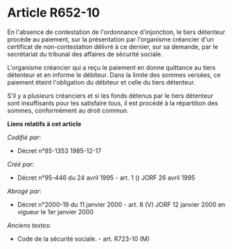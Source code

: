 # Article R652-10

En l'absence de contestation de l'ordonnance d'injonction, le tiers détenteur procède au paiement, sur la présentation par
l'organisme créancier d'un certificat de non-contestation délivré à ce dernier, sur sa demande, par le secrétariat du
tribunal des affaires de sécurité sociale.

L'organisme créancier qui a reçu le paiement en donne quittance au tiers détenteur et en informe le débiteur. Dans la limite
des sommes versées, ce paiement éteint l'obligation du débiteur et celle du tiers détenteur.

S'il y a plusieurs créanciers et si les fonds détenus par le tiers détenteur sont insuffisants pour les satisfaire tous, il
est procédé à la répartition des sommes, conformément au droit commun.

**Liens relatifs à cet article**

_Codifié par_:

  - Décret n°85-1353 1985-12-17

_Créé par_:

  - Décret n°95-446 du 24 avril 1995 - art. 1 () JORF 26 avril 1995

_Abrogé par_:

  - Décret n°2000-19 du 11 janvier 2000 - art. 8 (V) JORF 12 janvier 2000 en vigueur le 1er janvier 2000

_Anciens textes_:

  - Code de la sécurité sociale. - art. R723-10 (M)

